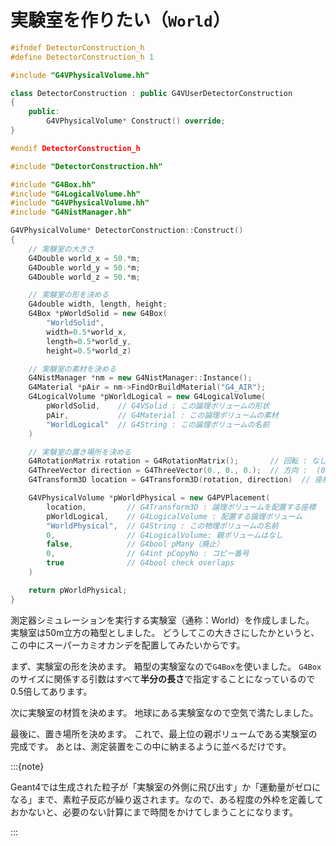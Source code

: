 # 実験室を作りたい（``World``）

```cpp
#ifndef DetectorConstruction_h
#define DetectorConstruction_h 1

#include "G4VPhysicalVolume.hh"

class DetectorConstruction : public G4VUserDetectorConstruction
{
    public:
        G4VPhysicalVolume* Construct() override;
}

#endif DetectorConstruction_h
```

```cpp
#include "DetectorConstruction.hh"

#include "G4Box.hh"
#include "G4LogicalVolume.hh"
#include "G4VPhysicalVolume.hh"
#include "G4NistManager.hh"

G4VPhysicalVolume* DetectorConstruction::Construct()
{
    // 実験室の大きさ
    G4Double world_x = 50.*m;
    G4Double world_y = 50.*m;
    G4Double world_z = 50.*m;

    // 実験室の形を決める
    G4double width, length, height;
    G4Box *pWorldSolid = new G4Box(
        "WorldSolid",
        width=0.5*world_x,
        length=0.5*world_y,
        height=0.5*world_z)

    // 実験室の素材を決める
    G4NistManager *nm = new G4NistManager::Instance();
    G4Material *pAir = nm->FindOrBuildMaterial("G4_AIR");
    G4LogicalVolume *pWorldLogical = new G4LogicalVolume(
        pWorldSolid,    // G4VSolid : この論理ボリュームの形状
        pAir,           // G4Material : この論理ボリュームの素材
        "WorldLogical"  // G4String : この論理ボリュームの名前
    )

    // 実験室の置き場所を決める
    G4RotationMatrix rotation = G4RotationMatrix();       // 回転 : なし
    G4ThreeVector direction = G4ThreeVector(0., 0., 0.);  // 方向 :  (0, 0, 0)
    G4Transform3D location = G4Transform3D(rotation, direction)  // 座標

    G4VPhysicalVolume *pWorldPhysical = new G4PVPlacement(
        location,         // G4Transform3D : 論理ボリュームを配置する座標
        pWorldLogical,    // G4LogicalVolume : 配置する論理ボリューム
        "WorldPhysical",  // G4String : この物理ボリュームの名前
        0,                // G4LogicalVolume: 親ボリュームはなし
        false,            // G4bool pMany（廃止）
        0,                // G4int pCopyNo : コピー番号
        true              // G4bool check overlaps
    )

    return pWorldPhysical;
}
```

測定器シミュレーションを実行する実験室（通称：World）を作成しました。
実験室は50m立方の箱型としました。
どうしてこの大きさにしたかというと、この中にスーパーカミオカンデを配置してみたいからです。

まず、実験室の形を決めます。
箱型の実験室なので``G4Box``を使いました。
``G4Box``のサイズに関係する引数はすべて**半分の長さ**で指定することになっているので0.5倍してあります。

次に実験室の材質を決めます。
地球にある実験室なので空気で満たしました。

最後に、置き場所を決めます。
これで、最上位の親ボリュームである実験室の完成です。
あとは、測定装置をこの中に納まるように並べるだけです。

:::{note}

Geant4では生成された粒子が「実験室の外側に飛び出す」か「運動量がゼロになる」まで、素粒子反応が繰り返されます。なので、ある程度の外枠を定義しておかないと、必要のない計算にまで時間をかけてしまうことになります。

:::
